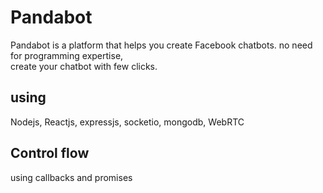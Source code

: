 # Pandabot
Pandabot is a platform that helps you create Facebook chatbots.
no need for programming expertise,
</br>
create your chatbot with few clicks.
## using
Nodejs,
Reactjs,
expressjs,
socketio,
mongodb,
WebRTC
## Control flow
using callbacks and promises
